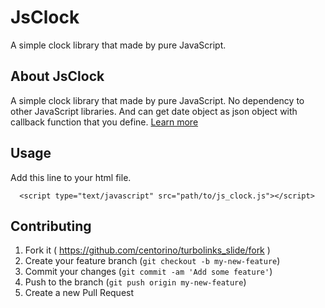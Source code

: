 # JsClock

A simple clock library that made by pure JavaScript.

## About JsClock
A simple clock library that made by pure JavaScript.
No dependency to other JavaScript libraries.
And can get date object as json object with callback function that you define.
[Learn more](https://github.com/centorino/js_clock/blob/master/index.html "index.html")

## Usage
Add this line to your html file.
```
  <script type="text/javascript" src="path/to/js_clock.js"></script>
```

## Contributing

1. Fork it ( https://github.com/centorino/turbolinks_slide/fork )
2. Create your feature branch (`git checkout -b my-new-feature`)
3. Commit your changes (`git commit -am 'Add some feature'`)
4. Push to the branch (`git push origin my-new-feature`)
5. Create a new Pull Request
